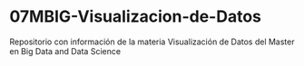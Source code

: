 # 07MBIG-Visualizacion-de-Datos
Repositorio con información de la materia Visualización de Datos del Master en Big Data and Data Science
